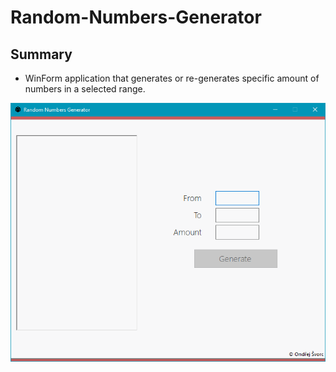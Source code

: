# Random-Numbers-Generator

## Summary 

* WinForm application that generates or re-generates specific amount of numbers in a selected range.


![alt tag](https://github.com/ondrejsvorc/Random-Numbers-Generator/blob/master/Screenshots/start.png)
